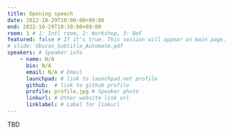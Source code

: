 ```yaml
---
title: Opening speech
date: 2022-10-29T10:00:00+09:00
end: 2022-10-29T10:30:00+09:00
room: 1 # 1: Intl room, 2: Workshop, 3: BoF
featured: false # If it's true. This session will appear on main page.
# slide: Ubucon_Subtitle_Automate.pdf
speakers: # Speaker info
    - name: N/A
      bio: N/A
      email: N/A # Email
      launchpad: # link to launchpad.net profile
      github:  # link to github profile
      profile: profile.jpg # Speaker photo
      linkurl: # Other website link url
      linklabel: # Label for linkurl
---
```

TBD